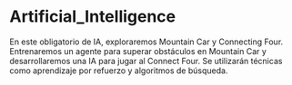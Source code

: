 # Artificial_Intelligence
En este obligatorio de IA, exploraremos Mountain Car y Connecting Four. Entrenaremos un agente para superar obstáculos en Mountain Car y desarrollaremos una IA para jugar al Connect Four. Se utilizarán técnicas como aprendizaje por refuerzo y algoritmos de búsqueda.
